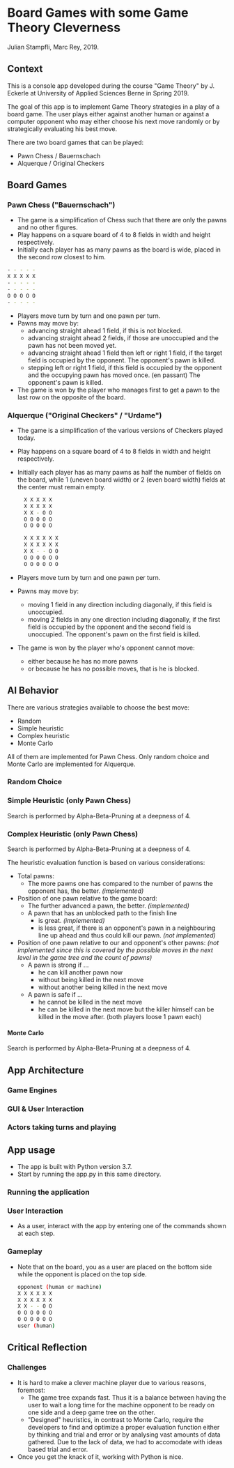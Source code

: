 # Board Games with some Game Theory Cleverness

Julian Stampfli, Marc Rey, 2019.

## Context

This is a console app developed during the course "Game Theory" by J. Eckerle at University of Applied Sciences Berne in Spring 2019.

The goal of this app is to implement Game Theory strategies in a play of a board game. The user plays either against another human or against a computer opponent who may either choose his next move randomly or by strategically evaluating his best move.

There are two board games that can be played:

- Pawn Chess / Bauernschach
- Alquerque / Original Checkers

## Board Games

### Pawn Chess ("Bauernschach")

- The game is a simplification of Chess such that there are only the pawns and no other figures.
- Play happens on a square board of 4 to 8 fields in width and height respectively.
- Initially each player has as many pawns as the board is wide, placed in the second row closest to him.

```bash
- - - - -
X X X X X
- - - - -
- - - - -
O O O O O
- - - - -
```

- Players move turn by turn and one pawn per turn.
- Pawns may move by:
  - advancing straight ahead 1 field, if this is not blocked.
  - advancing straight ahead 2 fields, if those are unoccupied and the pawn has not been moved yet.
  - advancing straight ahead 1 field then left or right 1 field, if the target field is occupied by the opponent. The opponent's pawn is killed.
  - stepping left or right 1 field, if this field is occupied by the opponent and the occupying pawn has moved once. (en passant) The opponent's pawn is killed.
- The game is won by the player who manages first to get a pawn to the last row on the opposite of the board.

### Alquerque ("Original Checkers" / "Urdame")

- The game is a simplification of the various versions of Checkers played today.
- Play happens on a square board of 4 to 8 fields in width and height respectively.
- Initially each player has as many pawns as half the number of fields on the board, while 1 (uneven board width) or 2 (even board width) fields at the center must remain empty.

  ```bash
    X X X X X
    X X X X X
    X X - O O
    O O O O O
    O O O O O
  ```

  ```bash
    X X X X X X
    X X X X X X
    X X - - O O
    O O O O O O
    O O O O O O
    ```

- Players move turn by turn and one pawn per turn.
- Pawns may move by:
  - moving 1 field in any direction including diagonally, if this field is unoccupied.
  - moving 2 fields in any one direction including diagonally, if the first field is occupied by the opponent and the second field is unoccupied. The opponent's pawn on the first field is killed.
- The game is won by the player who's opponent cannot move:
  - either because he has no more pawns
  - or because he has no possible moves, that is he is blocked.

## AI Behavior

There are various strategies available to choose the best move:

- Random
- Simple heuristic
- Complex heuristic
- Monte Carlo

All of them are implemented for Pawn Chess. Only random choice and Monte Carlo are implemented for Alquerque.

### Random Choice

### Simple Heuristic (only Pawn Chess)

Search is performed by Alpha-Beta-Pruning at a deepness of 4.

### Complex Heuristic (only Pawn Chess)

Search is performed by Alpha-Beta-Pruning at a deepness of 4.

The heuristic evaluation function is based on various considerations:

- Total pawns:
  - The more pawns one has compared to the number of pawns the opponent has, the better. _(implemented)_
- Position of one pawn relative to the game board:
  - The further advanced a pawn, the better. _(implemented)_
  - A pawn that has an unblocked path to the finish line
    - is great. _(implemented)_
    - is less great, if there is an opponent's pawn in a neighbouring line up ahead and thus could kill our pawn. _(not implemented)_
- Position of one pawn relative to our and opponent's other pawns:
  _(not implemented since this is covered by the possible moves in the next level in the game tree and the count of pawns)_
  - A pawn is strong if ...
    - he can kill another pawn now
    - without being killed in the next move
    - without another being killed in the next move
  - A pawn is safe if ...
    - he cannot be killed in the next move
    - he can be killed in the next move but the killer himself can be killed in the move after. (both players loose 1 pawn each)

#### Monte Carlo

Search is performed by Alpha-Beta-Pruning at a deepness of 4.

## App Architecture

### Game Engines

### GUI & User Interaction

### Actors taking turns and playing

## App usage

- The app is built with Python version 3.7.
- Start by running the app.py in this same directory.

### Running the application

### User Interaction

- As a user, interact with the app by entering one of the commands shown at each step.

### Gameplay

- Note that on the board, you as a user are placed on the bottom side while the opponent is placed on the top side.

  ```bash
  opponent (human or machine)
  X X X X X X
  X X X X X X
  X X - - O O
  O O O O O O
  O O O O O O
  user (human)
  ```

## Critical Reflection

### Challenges

- It is hard to make a clever machine player due to various reasons, foremost:
  - The game tree expands fast. Thus it is a balance between having the user to wait a long time for the machine opponent to be ready on one side and a deep game tree on the other.
  - "Designed" heuristics, in contrast to Monte Carlo, require the developers to find and optimize a proper evaluation function either by thinking and trial and error or by analysing vast amounts of data gathered. Due to the lack of data, we had to accomodate with ideas based trial and error.
- Once you get the knack of it, working with Python is nice.
